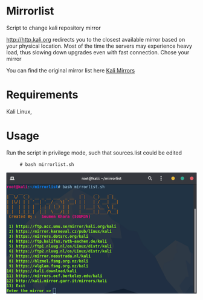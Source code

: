 # Mirrorlist
Script to change kali repository mirror

http://http.kali.org redirects you to the closest available mirror based on your physical location.
Most of the time the servers may experience heavy load, thus slowing down upgrades even with fast connection.
Chose your mirror 

You can find the original mirror list here [Kali Mirrors](https://http.kali.org/README.mirrorlist)

# Requirements
Kali Linux,

# Usage
Run the script in privilege mode, such that sources.list could be edited

         # bash mirrorlist.sh

<img src="Screenshot.png"> 
